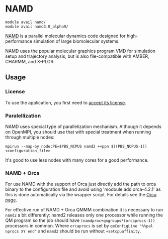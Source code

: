 # NAMD 

    module avail namd/
    module avail namd3.0_alpha9/

[NAMD](http://www.ks.uiuc.edu/Research/namd/) is a parallel molecular dynamics code designed for high-performance simulation of large biomolecular systems. 

NAMD uses the popular molecular graphics program VMD for simulation setup and trajectory analysis, but is also file-compatible with AMBER, CHARMM, and X-PLOR. 

## Usage

### License

To use the application, you first need to [accept its license](https://perun.metacentrum.cz/meta/registrar/?locale=en&vo=meta&group=lic_namd). 

### Paralellization

NAMD uses special type of parallelization mechanism. Although it depends on OpenMPI, you should use that with special treatment when running through multiple nodes:

    mpirun --map-by node:PE=$PBS_NCPUS namd2 ++ppn $((PBS_NCPUS-1)) <configuration_file>

It's good to use less nodes with many cores for a good performance.

### NAMD + Orca

For use NAMD with the support of Orca just directly add the path to orca binary to the configuration file and avoid using 'modoule add orca-4.2.1' as this is done automatically via the wrapper script. For details see the [Orca page](../../software/sw-list/orca.md).

For effective run of NAMD + Orca QMMM combination it is necessary to run `namd2` a bit differently: namd2 releases only one processor while running the QM program so the job should have `(namdproc+qmgroups*(orcaprocs-1))` processors in common. Where `orcaprocs` is set by `qmConfigLine "%%pal nprocs XY end"` and `namd2` should be run without `+setcpuaffinity`. 
